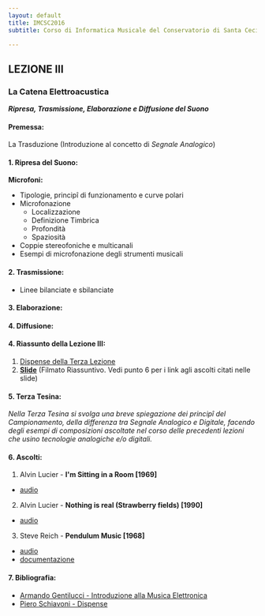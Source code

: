 ```yaml
---
layout: default
title: IMCSC2016
subtitle: Corso di Informatica Musicale del Conservatorio di Santa Cecilia 2016

---
```

## LEZIONE III


### La Catena Elettroacustica

***Ripresa, Trasmissione, Elaborazione e Diffusione del Suono***

#### Premessa:

 La Trasduzione (Introduzione al concetto di *Segnale Analogico*)

#### 1. Ripresa del Suono:

**Microfoni:**

- Tipologie, principî di funzionamento e curve polari
- Microfonazione
  - Localizzazione
  - Definizione Timbrica
  - Profondità
  - Spaziosità
- Coppie stereofoniche e multicanali
- Esempi di microfonazione degli strumenti musicali

#### 2. Trasmissione:

- Linee bilanciate e sbilanciate

#### 3. Elaborazione:

#### 4. Diffusione:




#### 4. Riassunto della Lezione III:

1. [Dispense della Terza Lezione](asd)
2. [**Slide**](asd)  (Filmato Riassuntivo. Vedi punto 6 per i link agli ascolti citati nelle slide)

#### 5. Terza Tesina:

*Nella Terza Tesina si svolga una breve spiegazione dei principî del Campionamento, della differenza tra Segnale Analogico e Digitale, facendo degli esempi di composizioni ascoltate nel corso delle precedenti lezioni che usino tecnologie analogiche e/o digitali.*

#### 6. Ascolti:

1. Alvin Lucier - **I'm Sitting in a Room [1969]**
- [audio](https://youtu.be/fAxHlLK3Oyk)

2. Alvin Lucier - **Nothing is real (Strawberry fields) [1990]**
- [audio](https://www.youtube.com/watch?v=adUkYPkPhRg)

3. Steve Reich - **Pendulum Music [1968]**
- [audio](https://www.youtube.com/watch?v=DULmeaKpxGg)
- [documentazione](https://www.dropbox.com/s/6qi73wwt048w7gg/Pendulum.pdf?dl=0)




#### 7. Bibliografia:
- [Armando Gentilucci - Introduzione alla Musica Elettronica](https://copy.com/gmatZ8qkaw1WROAG)
- [Piero Schiavoni - Dispense]()
